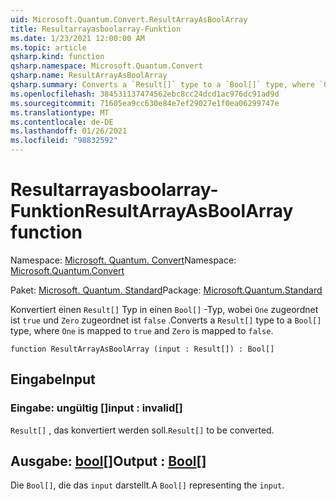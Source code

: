 ```yaml
---
uid: Microsoft.Quantum.Convert.ResultArrayAsBoolArray
title: Resultarrayasboolarray-Funktion
ms.date: 1/23/2021 12:00:00 AM
ms.topic: article
qsharp.kind: function
qsharp.namespace: Microsoft.Quantum.Convert
qsharp.name: ResultArrayAsBoolArray
qsharp.summary: Converts a `Result[]` type to a `Bool[]` type, where `One` is mapped to `true` and `Zero` is mapped to `false`.
ms.openlocfilehash: 384531137474562ebc8cc24dcd1ac976dc91ad9d
ms.sourcegitcommit: 71605ea9cc630e84e7ef29027e1f0ea06299747e
ms.translationtype: MT
ms.contentlocale: de-DE
ms.lasthandoff: 01/26/2021
ms.locfileid: "98832592"
---
```

# <a name="resultarrayasboolarray-function"></a><span data-ttu-id="e9bd7-102">Resultarrayasboolarray-Funktion</span><span class="sxs-lookup"><span data-stu-id="e9bd7-102">ResultArrayAsBoolArray function</span></span>

<span data-ttu-id="e9bd7-103">Namespace: [Microsoft. Quantum. Convert](xref:Microsoft.Quantum.Convert)</span><span class="sxs-lookup"><span data-stu-id="e9bd7-103">Namespace: [Microsoft.Quantum.Convert](xref:Microsoft.Quantum.Convert)</span></span>

<span data-ttu-id="e9bd7-104">Paket: [Microsoft. Quantum. Standard](https://nuget.org/packages/Microsoft.Quantum.Standard)</span><span class="sxs-lookup"><span data-stu-id="e9bd7-104">Package: [Microsoft.Quantum.Standard](https://nuget.org/packages/Microsoft.Quantum.Standard)</span></span>


<span data-ttu-id="e9bd7-105">Konvertiert einen `Result[]` Typ in einen `Bool[]` -Typ, wobei `One` zugeordnet ist `true` und `Zero` zugeordnet ist `false` .</span><span class="sxs-lookup"><span data-stu-id="e9bd7-105">Converts a `Result[]` type to a `Bool[]` type, where `One` is mapped to `true` and `Zero` is mapped to `false`.</span></span>

```qsharp
function ResultArrayAsBoolArray (input : Result[]) : Bool[]
```


## <a name="input"></a><span data-ttu-id="e9bd7-106">Eingabe</span><span class="sxs-lookup"><span data-stu-id="e9bd7-106">Input</span></span>

### <a name="input--__invalidresult__"></a><span data-ttu-id="e9bd7-107">Eingabe: __ungültig <Result>__[]</span><span class="sxs-lookup"><span data-stu-id="e9bd7-107">input : __invalid<Result>__[]</span></span>

<span data-ttu-id="e9bd7-108">`Result[]` , das konvertiert werden soll.</span><span class="sxs-lookup"><span data-stu-id="e9bd7-108">`Result[]` to be converted.</span></span>



## <a name="output--bool"></a><span data-ttu-id="e9bd7-109">Ausgabe: [bool](xref:microsoft.quantum.lang-ref.bool)[]</span><span class="sxs-lookup"><span data-stu-id="e9bd7-109">Output : [Bool](xref:microsoft.quantum.lang-ref.bool)[]</span></span>

<span data-ttu-id="e9bd7-110">Die `Bool[]`, die das `input` darstellt.</span><span class="sxs-lookup"><span data-stu-id="e9bd7-110">A `Bool[]` representing the `input`.</span></span>